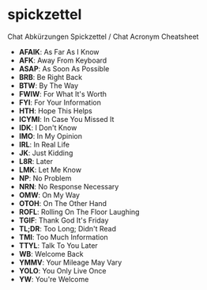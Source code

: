 # spickzettel
Chat Abkürzungen Spickzettel / Chat Acronym Cheatsheet

- **AFAIK**: As Far As I Know
- **AFK**: Away From Keyboard
- **ASAP**: As Soon As Possible
- **BRB**: Be Right Back
- **BTW**: By The Way
- **FWIW**: For What It's Worth
- **FYI**: For Your Information
- **HTH**: Hope This Helps
- **ICYMI**: In Case You Missed It
- **IDK**: I Don't Know
- **IMO**: In My Opinion
- **IRL**: In Real Life
- **JK**: Just Kidding
- **L8R**: Later
- **LMK**: Let Me Know
- **NP**: No Problem
- **NRN**: No Response Necessary
- **OMW**: On My Way
- **OTOH**: On The Other Hand
- **ROFL**: Rolling On The Floor Laughing
- **TGIF**: Thank God It's Friday
- **TL;DR**: Too Long; Didn't Read
- **TMI**: Too Much Information
- **TTYL**: Talk To You Later
- **WB**: Welcome Back
- **YMMV**: Your Mileage May Vary
- **YOLO**: You Only Live Once
- **YW**: You're Welcome

